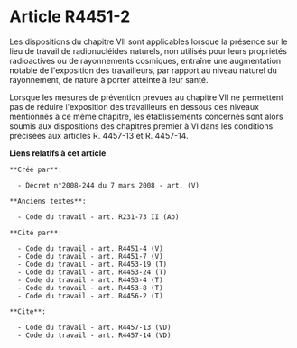 # Article R4451-2

Les dispositions du chapitre VII sont applicables lorsque la présence sur le lieu de travail de radionucléides naturels, non
utilisés pour leurs propriétés radioactives ou de rayonnements cosmiques, entraîne une augmentation notable de l'exposition
des travailleurs, par rapport au niveau naturel du rayonnement, de nature à porter atteinte à leur santé. 

Lorsque les mesures de prévention prévues au chapitre VII ne permettent pas de réduire l'exposition des travailleurs en
dessous des niveaux mentionnés à ce même chapitre, les établissements concernés sont alors soumis aux dispositions des
chapitres premier à VI dans les conditions précisées aux articles R. 4457-13 et R. 4457-14.

**Liens relatifs à cet article**

	**Créé par**:

	  - Décret n°2008-244 du 7 mars 2008 - art. (V)

	**Anciens textes**:

	  - Code du travail - art. R231-73 II (Ab)

	**Cité par**:

	  - Code du travail - art. R4451-4 (V)
	  - Code du travail - art. R4451-7 (V)
	  - Code du travail - art. R4453-19 (T)
	  - Code du travail - art. R4453-24 (T)
	  - Code du travail - art. R4453-4 (T)
	  - Code du travail - art. R4453-8 (T)
	  - Code du travail - art. R4456-2 (T)

	**Cite**:

	  - Code du travail - art. R4457-13 (VD)
	  - Code du travail - art. R4457-14 (VD)
